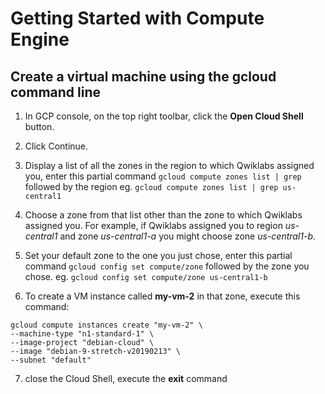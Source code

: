 # Getting Started with Compute Engine
## Create a virtual machine using the gcloud command line

1. In GCP console, on the top right toolbar, click the **Open Cloud Shell** button.

2. Click Continue.

3. Display a list of all the zones in the region to which Qwiklabs assigned you, enter this partial command `gcloud compute zones list | grep` followed by the region eg. `gcloud compute zones list | grep us-central1`

4. Choose a zone from that list other than the zone to which Qwiklabs assigned you. For example, if Qwiklabs assigned you to region *us-central1* and zone *us-central1-a* you might choose zone *us-central1-b*.

5. Set your default zone to the one you just chose, enter this partial command `gcloud config set compute/zone` followed by the zone you chose.
eg. `gcloud config set compute/zone us-central1-b`

6. To create a VM instance called **my-vm-2** in that zone, execute this command:

```
gcloud compute instances create "my-vm-2" \
--machine-type "n1-standard-1" \
--image-project "debian-cloud" \
--image "debian-9-stretch-v20190213" \
--subnet "default"
```

7. close the Cloud Shell, execute the **exit** command

